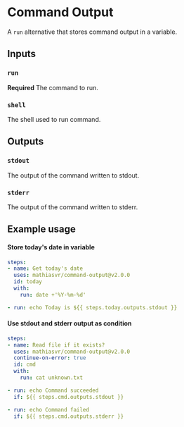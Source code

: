 # Command Output

A `run` alternative that stores command output in a variable.

## Inputs

### `run`

**Required** The command to run.

### `shell`

The shell used to run command.

## Outputs

### `stdout`

The output of the command written to stdout.

### `stderr`

The output of the command written to stderr.

## Example usage

#### Store today's date in variable

```yaml
steps:
- name: Get today's date
  uses: mathiasvr/command-output@v2.0.0
  id: today
  with:
    run: date +'%Y-%m-%d'

- run: echo Today is ${{ steps.today.outputs.stdout }}
```

#### Use stdout and stderr output as condition

```yaml
steps:
- name: Read file if it exists?
  uses: mathiasvr/command-output@v2.0.0
  continue-on-error: true
  id: cmd
  with:
    run: cat unknown.txt

- run: echo Command succeeded
  if: ${{ steps.cmd.outputs.stdout }}

- run: echo Command failed
  if: ${{ steps.cmd.outputs.stderr }}
```


